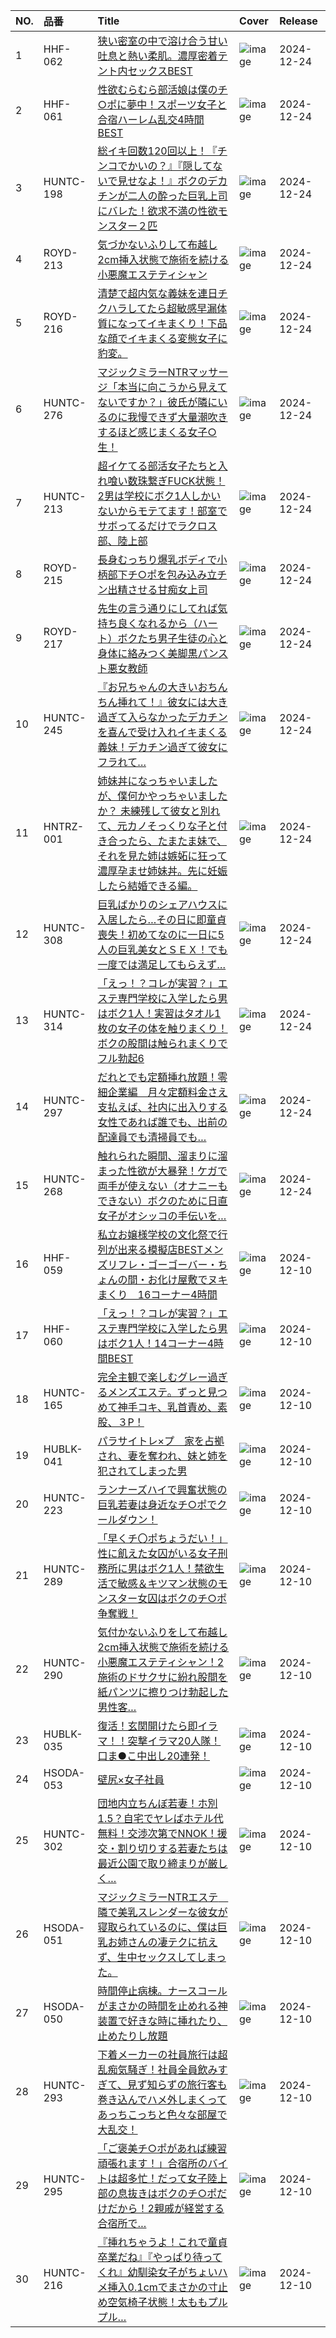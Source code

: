 |NO.|品番|Title|Cover|Release|
|:---|:---|:---|:---|:---|
1|HHF-062|[狭い密室の中で溶け合う甘い吐息と熱い柔肌。濃厚密着テント内セックスBEST](https://www.avmoive.top/index.php/archives/11258/)|![image](https://cdn.up-timely.com/image/29/content/77131/ATlC2H0hFGm8gHSXt5Miiwm9yytaUV9Mc07TER6U.jpg)|2024-12-24
2|HHF-061|[性欲むらむら部活娘は僕のチ○ポに夢中！スポーツ女子と合宿ハーレム乱交4時間BEST](https://www.avmoive.top/index.php/archives/11257/)|![image](https://cdn.up-timely.com/image/29/content/77140/MGUBIWAsLGEvhb7rBemX18AB8xG0zwQuEZ95oXQA.jpg)|2024-12-24
3|HUNTC-198|[総イキ回数120回以上！『チンコでかいの？』『隠してないで見せなよ！』ボクのデカチンが二人の酔った巨乳上司にバレた！欲求不満の性欲モンスター２匹](https://www.avmoive.top/index.php/archives/11256/)|![image](https://cdn.up-timely.com/image/29/content/77130/eImOQFYrXwAgwGNlof4IfArfmhDBJFhmneWjS9LK.jpg)|2024-12-24
4|ROYD-213|[気づかないふりして布越し2cm挿入状態で施術を続ける小悪魔エステティシャン](https://www.avmoive.top/index.php/archives/11255/)|![image](https://cdn.up-timely.com/image/29/content/77125/ecNxAnbiDmFuCfDR3ePhUMElViPnrhr36JqTibAn.jpg)|2024-12-24
5|ROYD-216|[清楚で超内気な義妹を連日チクハラしてたら超敏感早漏体質になってイキまくり！下品な顔でイキまくる変態女子に豹変。](https://www.avmoive.top/index.php/archives/11254/)|![image](https://cdn.up-timely.com/image/29/content/77128/u1qaFNNMdkepWGjD7PFJMjSqHFUsMQmNUZJos6b5.jpg)|2024-12-24
6|HUNTC-276|[マジックミラーNTRマッサージ「本当に向こうから見えてないですか？」彼氏が隣にいるのに我慢できず大量潮吹きするほど感じまくる女子○生！](https://www.avmoive.top/index.php/archives/11253/)|![image](https://cdn.up-timely.com/image/29/content/77134/jTHdSLtLmZSXVajp40sGCPOIRC6mIYT26iPrR18T.jpg)|2024-12-24
7|HUNTC-213|[超イケてる部活女子たちと入れ喰い数珠繋ぎFUCK状態！2男は学校にボク1人しかいないからモテてます！部室でサボってるだけでラクロス部、陸上部](https://www.avmoive.top/index.php/archives/11252/)|![image](https://cdn.up-timely.com/image/29/content/77138/Jbh7p0tLx8P5RLvmUsN0AFOVWtxaUX6pRKvnHgen.jpg)|2024-12-24
8|ROYD-215|[長身むっちり爆乳ボディで小柄部下チ○ポを包み込み立チン出精させる甘痴女上司](https://www.avmoive.top/index.php/archives/11251/)|![image](https://cdn.up-timely.com/image/29/content/77127/z0CIhW1UhSIHKjFEkXkp1ns1oxv92HoIxajNKMpB.jpg)|2024-12-24
9|ROYD-217|[先生の言う通りにしてれば気持ち良くなれるから（ハート）ボクたち男子生徒の心と身体に絡みつく美脚黒パンスト悪女教師](https://www.avmoive.top/index.php/archives/11250/)|![image](https://cdn.up-timely.com/image/29/content/77126/6aV6N6R9BrdpY6dyIWwscxIWOtNiv01pbk7gaTj2.jpg)|2024-12-24
10|HUNTC-245|[『お兄ちゃんの大きいおちんちん挿れて！』彼女には大き過ぎて入らなかったデカチンを喜んで受け入れイキまくる義妹！デカチン過ぎて彼女にフラれて…](https://www.avmoive.top/index.php/archives/11249/)|![image](https://cdn.up-timely.com/image/29/content/77133/2atMLbpWeMqkBZngoO0b5sYc4olofptlwxfLSfF9.jpg)|2024-12-24
11|HNTRZ-001|[姉妹丼になっちゃいましたが、僕何かやっちゃいましたか？ 未練残して彼女と別れて、元カノそっくりな子と付き合ったら、たまたま妹で、それを見た姉は嫉妬に狂って濃厚孕ませ姉妹丼。先に妊娠したら結婚できる編。](https://www.avmoive.top/index.php/archives/11248/)|![image](https://cdn.up-timely.com/image/29/content/77129/OjkGO8daWSZPSGMlSj5DhYMOB4QCSq08ZTXf8KFG.jpg)|2024-12-24
12|HUNTC-308|[巨乳ばかりのシェアハウスに入居したら…その日に即童貞喪失！初めてなのに一日に5人の巨乳美女とＳＥＸ！でも一度では満足してもらえず…](https://www.avmoive.top/index.php/archives/11247/)|![image](https://cdn.up-timely.com/image/29/content/77139/F3vB0bp1XwbFrW2Gbw5ATdwhP5HJC351pBmMnkRF.jpg)|2024-12-24
13|HUNTC-314|[「えっ！？コレが実習？」エステ専門学校に入学したら男はボク1人！実習はタオル1枚の女子の体を触りまくり！ボクの股間は触られまくりでフル勃起6](https://www.avmoive.top/index.php/archives/11246/)|![image](https://cdn.up-timely.com/image/29/content/77135/4op4cVNZNcgL3wFatspZj0DE5ytLb9PZOkdZRtjn.jpg)|2024-12-24
14|HUNTC-297|[だれとでも定額挿れ放題！零細企業編　月々定額料金さえ支払えば、社内に出入りする女性であれば誰でも、出前の配達員でも清掃員でも…](https://www.avmoive.top/index.php/archives/11245/)|![image](https://cdn.up-timely.com/image/29/content/77136/xpOynA5lwIUpWzDMNeRIogxl4ZyQsqqDDhDQm6n2.jpg)|2024-12-24
15|HUNTC-268|[触れられた瞬間、溜まりに溜まった性欲が大暴発！ケガで両手が使えない（オナニーもできない）ボクのために日直女子がオシッコの手伝いを…](https://www.avmoive.top/index.php/archives/1951/)|![image](https://cdn.up-timely.com/image/29/content/77137/pWWYtrEmvhFU5IhnJPaoWU4B0tKVl2o2nKafa0Hv.jpg)|2024-12-24
16|HHF-059|[私立お嬢様学校の文化祭で行列が出来る模擬店BESTメンズリフレ・ゴーゴーバー・ちょんの間・お化け屋敷でヌキまくり　16コーナー4時間](https://www.avmoive.top/index.php/archives/11213/)|![image](https://cdn.up-timely.com/image/29/content/76882/nihqPeNhmN3h4jwAVl0gY8ps5LZVxAduXvymjE5H.jpg)|2024-12-10
17|HHF-060|[「えっ！？コレが実習？」エステ専門学校に入学したら男はボク1人！14コーナー4時間BEST](https://www.avmoive.top/index.php/archives/11212/)|![image](https://cdn.up-timely.com/image/29/content/76877/d2wnEg7xy9o5VGugJtXue2Oe5hosav6wTH1BZUsA.jpg)|2024-12-10
18|HUNTC-165|[完全主観で楽しむグレー過ぎるメンズエステ。ずっと見つめて神手コキ、乳首責め、素股、３P！](https://www.avmoive.top/index.php/archives/11211/)|![image](https://cdn.up-timely.com/image/29/content/76885/ZdY5nZ5amwfeOvdjhxcUIFqvdJuv31W9RLtMSsl5.jpg)|2024-12-10
19|HUBLK-041|[パラサイトレ×プ　家を占拠され、妻を奪われ、妹と姉を犯されてしまった男](https://www.avmoive.top/index.php/archives/11210/)|![image](https://cdn.up-timely.com/image/29/content/76883/4holQULT8WWHRPj2cAtnhwEKyGAzONFJtDd23kic.jpg)|2024-12-10
20|HUNTC-223|[ランナーズハイで興奮状態の巨乳若妻は身近なチ○ポでクールダウン！](https://www.avmoive.top/index.php/archives/11209/)|![image](https://cdn.up-timely.com/image/29/content/76874/MGFnydLsSdD9F8FKIJ6t7CE712EMI2V9PLMOGuSc.jpg)|2024-12-10
21|HUNTC-289|[「早くチ〇ポちょうだい！」性に飢えた女囚がいる女子刑務所に男はボク1人！禁欲生活で敏感＆キツマン状態のモンスター女囚はボクのチ○ポ争奪戦！](https://www.avmoive.top/index.php/archives/11208/)|![image](https://cdn.up-timely.com/image/29/content/76878/u2LT9HrE4B5lqyHktvnW2mJfkM2meGVxV8TgtNom.jpg)|2024-12-10
22|HUNTC-290|[気付かないふりをして布越し2cm挿入状態で施術を続ける小悪魔エステティシャン！2施術のドサクサに紛れ股間を紙パンツに擦りつけ勃起した男性客…](https://www.avmoive.top/index.php/archives/11207/)|![image](https://cdn.up-timely.com/image/29/content/76884/Pxd2x7XIgTNuHvuwYcOJC3HKWzGYkYcvQAZwW9c7.jpg)|2024-12-10
23|HUBLK-035|[復活！玄関開けたら即イラマ！！突撃イラマ20人隊！口ま●こ中出し20連発！](https://www.avmoive.top/index.php/archives/11206/)|![image](https://cdn.up-timely.com/image/29/content/76881/K5bjoPQzC9597WNlSaMEoB55YrfYziposPsi4DvF.jpg)|2024-12-10
24|HSODA-053|[壁尻×女子社員](https://www.avmoive.top/index.php/archives/11205/)|![image](https://cdn.up-timely.com/image/29/content/76888/TK6itOT1NY4im72vYHhK3XAxPWyrT0oP5zR4aIWg.jpg)|2024-12-10
25|HUNTC-302|[団地内立ちんぼ若妻！ホ別1.5？自宅でヤレばホテル代無料！交渉次第でNNOK！援交・割り切りする若妻たちは最近公園で取り締まりが厳しく…](https://www.avmoive.top/index.php/archives/11204/)|![image](https://cdn.up-timely.com/image/29/content/76879/bYXm4XAI0jdd2hQundduQjn9hc1OqF1762q0wJke.jpg)|2024-12-10
26|HSODA-051|[マジックミラーNTRエステ　隣で美乳スレンダーな彼女が寝取られているのに、僕は巨乳お姉さんの凄テクに抗えず、生中セックスしてしまった。](https://www.avmoive.top/index.php/archives/11203/)|![image](https://cdn.up-timely.com/image/29/content/76887/1588XoNlC5xf0EoYLY49ypMH20JakCf2ezaGR93q.jpg)|2024-12-10
27|HSODA-050|[時間停止病棟。ナースコールがまさかの時間を止めれる神装置で好きな時に挿れたり、止めたりし放題](https://www.avmoive.top/index.php/archives/11202/)|![image](https://cdn.up-timely.com/image/29/content/76886/zkYdbLx5OFXtalIZOnoaDYYiEVMULguGsVOC4wWo.jpg)|2024-12-10
28|HUNTC-293|[下着メーカーの社員旅行は超乱痴気騒ぎ！社員全員飲みすぎて、見ず知らずの旅行客も巻き込んでハメ外しまくってあっちこっちと色々な部屋で大乱交！](https://www.avmoive.top/index.php/archives/11201/)|![image](https://cdn.up-timely.com/image/29/content/76876/HpTT1stmJW6aDRvyVbOcaj5OGeuQhnbIx6l8o3S6.jpg)|2024-12-10
29|HUNTC-295|[「ご褒美チ○ポがあれば練習頑張れます！」合宿所のバイトは超多忙！だって女子陸上部の息抜きはボクのチ○ポだけだから！2親戚が経営する合宿所で…](https://www.avmoive.top/index.php/archives/11200/)|![image](https://cdn.up-timely.com/image/29/content/76875/ZybSWa3R5fIYRKjDPnUUKFpdZQi9dsZ5OjsL9Tci.jpg)|2024-12-10
30|HUNTC-216|[『挿れちゃうよ！これで童貞卒業だね』『やっぱり待ってくれ』幼馴染女子がちょいハメ挿入0.1cmでまさかの寸止め空気椅子状態！太ももプルプル…](https://www.avmoive.top/index.php/archives/1952/)|![image](https://cdn.up-timely.com/image/29/content/76880/49gGdjJLA01nSSVZFMwNJ5E0i6zrj5BIKBoVmKsR.jpg)|2024-12-10